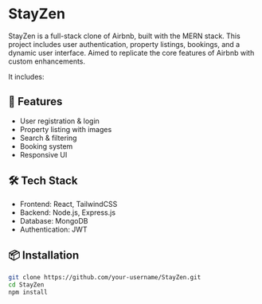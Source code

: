 # StayZen
StayZen is a full-stack clone of Airbnb, built with the MERN stack. This project includes user authentication, property listings, bookings, and a dynamic user interface. Aimed to replicate the core features of Airbnb with custom enhancements.

It includes:

## 🚀 Features
- User registration & login
- Property listing with images
- Search & filtering
- Booking system
- Responsive UI

## 🛠 Tech Stack
- Frontend: React, TailwindCSS
- Backend: Node.js, Express.js
- Database: MongoDB
- Authentication: JWT

## 📦 Installation

```bash
git clone https://github.com/your-username/StayZen.git
cd StayZen
npm install
